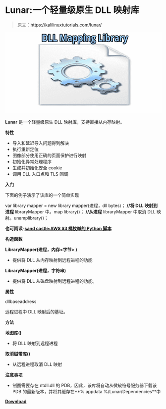 # Lunar:一个轻量级原生 DLL 映射库

> 原文：<https://kalilinuxtutorials.com/lunar/>

[![Lunar : A Lightweight Native DLL Mapping Library](img/c7daf6392eb4e3f1166c37e2d71fbd31.png "Lunar : A Lightweight Native DLL Mapping Library")](https://1.bp.blogspot.com/-wmeCCj7YGXc/XpNTvOZ9evI/AAAAAAAAF5Y/BlADF3tI_SoG0QgirMShum4zoap56XZ4wCLcBGAsYHQ/s1600/DLL%25281%2529.png)

**Lunar** 是一个轻量级原生 DLL 映射库，支持直接从内存映射。

**特性**

*   导入和延迟导入问题得到解决
*   执行重新定位
*   图像部分使用正确的页面保护进行映射
*   初始化异常处理程序
*   生成并初始化安全 cookie
*   调用 DLL 入口点和 TLS 回调

**入门**

下面的例子演示了该库的一个简单实现

var library mapper = new library mapper(进程，dll bytes)；
**//将 DLL 映射到进程**
libraryMapper 中。map library()；
**//从进程**
libraryMapper 中取消 DLL 映射。unamplibrary()；

**也可阅读-[sand castle:AWS S3 桶枚举的 Python 脚本](https://kalilinuxtutorials.com/sandcastle/)**

**构造函数**

**LibraryMapper(进程，内存<字节> )**

*   提供将 DLL 从内存映射到远程进程的功能

**LibraryMapper(进程，字符串)**

*   提供将 DLL 从磁盘映射到远程进程的功能。

**属性**

dllbaseaddress

远程进程中 DLL 映射后的基址。

**方法**

**地图库()**

*   将 DLL 映射到远程进程

**取消磁带库()**

*   从远程进程取消 DLL 映射

**注意事项**

*   制图需要存在 ntdll.dll 的 PDB，因此，该库将自动从微软符号服务器下载该 PDB 的最新版本，并将其缓存在**% appdata %/Lunar/Dependencies**中

[**Download**](https://github.com/Dewera/Lunar)